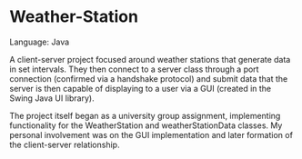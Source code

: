 # Weather-Station

Language: Java

A client-server project focused around weather stations that generate data in set intervals. They then connect to a server class through a port connection
(confirmed via a handshake protocol) and submit data that the server is then capable of displaying to a user via a GUI (created in the Swing Java UI library).

The project itself began as a university group assignment, implementing functionality for the WeatherStation and weatherStationData classes. My personal involvement was on the GUI implementation and later formation of the client-server relationship.
